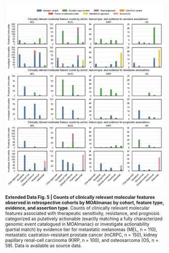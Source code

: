 ![Extended Data Fig. 5](extended-data-fig-5.png)

**Extended Data Fig. 5 | Counts of clinically relevant molecular features observed in retrospective cohorts by MOAlmanac by cohort, feature type, evidence, and assertion type**. Counts of clinically relevant molecular features associated with therapeutic sensitivity, resistance, and prognosis categorized as putatively actionable (exactly matching a fully characterized genomic event catalogued in MOAlmanac) or investigate actionability (partial match) by evidence tier for metastatic melanomas (MEL, n = 110), metastatic castration-resistant prostate cancer (mCRPC, n = 150), kidney papillary renal-cell carcinoma (KIRP, n = 100), and osteosarcoma (OS, n = 59). Data is available as source data. 